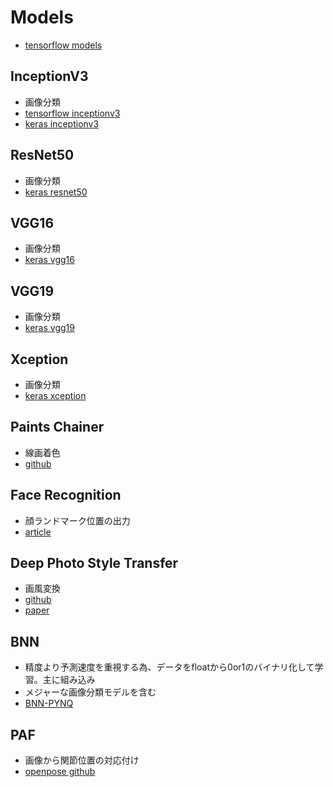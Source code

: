
# Models

- [tensorflow models](https://github.com/tensorflow/models)


## InceptionV3

- 画像分類
- [tensorflow inceptionv3](https://github.com/tensorflow/models/tree/master/inception)
- [keras inceptionv3](https://keras.io/ja/applications/#inceptionv3)

## ResNet50

- 画像分類
- [keras resnet50](https://keras.io/ja/applications/#resnet50)

## VGG16

- 画像分類
- [keras vgg16](https://keras.io/ja/applications/#vgg16)

## VGG19

- 画像分類
- [keras vgg19](https://keras.io/ja/applications/#vgg19)

## Xception

- 画像分類
- [keras xception](https://keras.io/ja/applications/#xception)

## Paints Chainer

- 線画着色
- [github](https://github.com/pfnet/PaintsChainer)

## Face Recognition

- 顔ランドマーク位置の出力
- [article](http://qiita.com/pacuum/items/b89646ae86d463c0daf2)

## Deep Photo Style Transfer

- 画風変換
- [github](https://github.com/luanfujun/deep-photo-styletransfer)
- [paper](https://arxiv.org/abs/1703.07511)

## BNN

- 精度より予測速度を重視する為、データをfloatから0or1のバイナリ化して学習。主に組み込み
- メジャーな画像分類モデルを含む
- [BNN-PYNQ](https://github.com/Xilinx/BNN-PYNQ)

## PAF

- 画像から関節位置の対応付け
- [openpose github](https://github.com/CMU-Perceptual-Computing-Lab/openpose)

